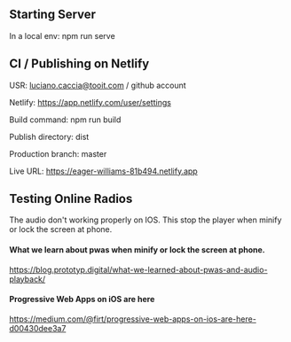 ## Starting Server
In a local env: npm run serve

## CI / Publishing on Netlify

USR: luciano.caccia@tooit.com / github account

Netlify: https://app.netlify.com/user/settings

Build command: npm run build

Publish directory: dist

Production branch: master

Live URL: https://eager-williams-81b494.netlify.app

## Testing Online Radios

The audio don't working properly on IOS. This stop the player when minify or lock the screen at phone.

#### What we learn about pwas when minify or lock the screen at phone.
https://blog.prototyp.digital/what-we-learned-about-pwas-and-audio-playback/
#### Progressive Web Apps on iOS are here
https://medium.com/@firt/progressive-web-apps-on-ios-are-here-d00430dee3a7
